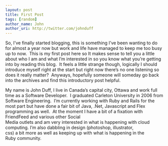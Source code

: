 ```yaml
---
layout: post
title: First Post
tags: [random]
author_name: John
author_uri: http://twitter.com/johnduff
---
```


<p>

So, I’ve finally started blogging, this is something I’ve been wanting
to do for almost a year now but work and life have managed to keep me
too busy up to now.  This is my first post here so It makes sense to
tell you a little about who I am and what I’m interested in so you know
what you’re getting into by reading this blog.  It feels a little
strange though, logically I should introduce myself right at the start
but right now there’s no one listening so does it really matter? 
Anyways, hopefully someone will someday go back into the archives and
find this introductory post helpful.

</p>
<p>

My name is John Duff, I live in Canada’s capital city, Ottawa and work
full time as a Software Developer.  I graduated Carleton University in
2006 from Software Engineering.  I’m currently working with Ruby and
Rails for the most part but have done a fair bit of Java, .Net,
Javascript and Flex programming as well.  At the moment I have a bit of
a fixation with FriendFeed and various other Social  
Media outlets and am very interested in what is happening with cloud
computing. I’m also dabbling in design (photoshop, illustrator,  
css) a bit more as well as keeping up with what is happening in the  
Ruby community.

</p>
